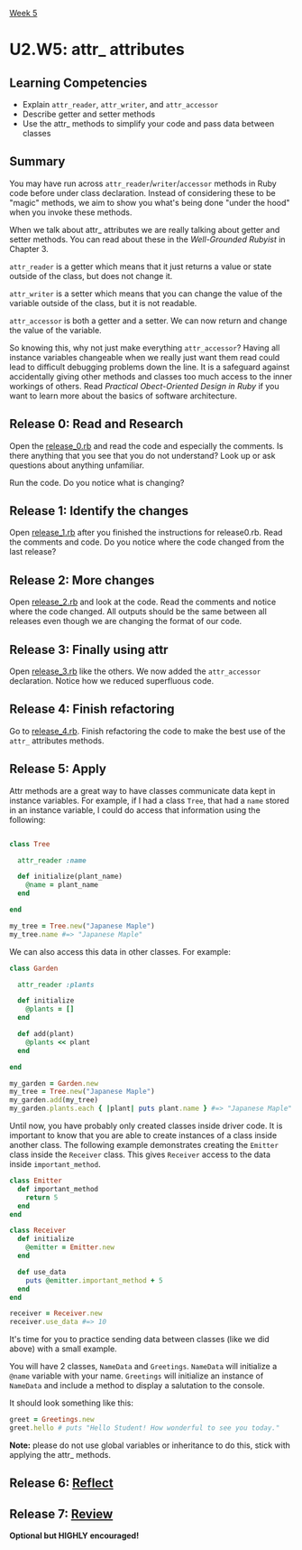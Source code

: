 [Week 5](../)

# U2.W5: attr_ attributes

## Learning Competencies
  - Explain `attr_reader`, `attr_writer`, and `attr_accessor`
  - Describe getter and setter methods
  - Use the attr_ methods to simplify your code and pass data between classes

## Summary

You may have run across `attr_reader`/`writer`/`accessor` methods in Ruby code before under class declaration. Instead of considering these to be "magic" methods, we aim to show you what's being done "under the hood" when you invoke these methods.

When we talk about attr_ attributes we are really talking about getter and setter methods. You can read about these in the *Well-Grounded Rubyist* in Chapter 3.

`attr_reader` is a getter which means that it just returns a value or state outside of the class, but does not change it.

`attr_writer` is a setter which means that you can change the value of the variable outside of the class, but it is not readable.

`attr_accessor` is both a getter and a setter. We can now return and change the value of the variable.

So knowing this, why not just make everything `attr_accessor`? Having all instance variables changeable when we really just want them read could lead to difficult debugging problems down the line. It is a safeguard against accidentally giving other methods and classes too much access to the inner workings of others. Read *Practical Obect-Oriented Design in Ruby* if you want to learn more about the basics of software architecture.

## Release 0: Read and Research

Open the [release_0.rb](release_0.rb) and read the code and especially the comments. Is there anything that you see that you do not understand? Look up or ask questions about anything unfamiliar.

Run the code. Do you notice what is changing?

## Release 1: Identify the changes

Open [release_1.rb](release_1.rb) after you finished the instructions for release0.rb. Read the comments and code. Do you notice where the code changed from the last release?

## Release 2: More changes

Open [release_2.rb](release_2.rb) and look at the code. Read the comments and notice where the code changed. All outputs should be the same between all releases even though we are changing the format of our code.

## Release 3: Finally using attr

Open [release_3.rb](release_3.rb) like the others. We now added the `attr_accessor` declaration. Notice how we reduced superfluous code.

## Release 4: Finish refactoring

Go to [release_4.rb](release_4.rb). Finish refactoring the code to make the best use of the `attr_` attributes methods.

## Release 5: Apply

Attr methods are a great way to have classes communicate data kept in instance variables. For example, if I had a class `Tree`, that had a `name` stored in an instance variable, I could do access that information using the following:

```ruby

class Tree

  attr_reader :name

  def initialize(plant_name)
    @name = plant_name
  end

end

my_tree = Tree.new("Japanese Maple")
my_tree.name #=> "Japanese Maple"
```

We can also access this data in other classes. For example:

```ruby
class Garden

  attr_reader :plants

  def initialize
    @plants = []
  end

  def add(plant)
    @plants << plant
  end

end

my_garden = Garden.new
my_tree = Tree.new("Japanese Maple")
my_garden.add(my_tree)
my_garden.plants.each { |plant| puts plant.name } #=> "Japanese Maple"
```


Until now, you have probably only created classes inside driver code. It is important to know that you are able to create instances of a class inside another class. The following example demonstrates creating the `Emitter` class inside the `Receiver` class. This gives `Receiver` access to the data inside `important_method`.

```ruby
class Emitter
  def important_method
    return 5
  end
end

class Receiver
  def initialize
    @emitter = Emitter.new
  end

  def use_data
    puts @emitter.important_method + 5
  end
end

receiver = Receiver.new
receiver.use_data #=> 10

```

It's time for you to practice sending data between classes (like we did above) with a small example.

You will have 2 classes, `NameData` and `Greetings`. `NameData` will initialize a `@name` variable with your name. `Greetings` will initialize an instance of `NameData` and include a method to display a salutation to the console.


It should look something like this:

```ruby
greet = Greetings.new
greet.hello # puts "Hello Student! How wonderful to see you today."
```


**Note:** please do not use global variables or inheritance to do this, stick with applying the attr_ methods.

## Release 6: [Reflect](https://github.com/Devbootcamp/phase-0-handbook/blob/master/coding-references/reflection-guidelines.md)

## Release 7: [Review](https://github.com/Devbootcamp/phase-0-handbook/blob/master/coding-references/review.md)
**Optional but HIGHLY encouraged!**
